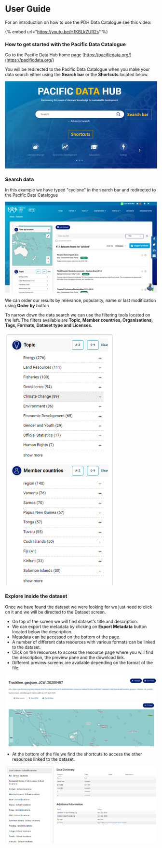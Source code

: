 # User Guide

For an introduction on how to use the PDH Data Catalogue see this video:

{% embed url="https://youtu.be/H1KBLkZUR2s" %}

### 

### How to get started with the Pacific Data Catalogue

Go to the Pacific Data Hub home page [https://pacificdata.org/](https://pacificdata.org/)

You will be redirected to the Pacific Data Catalogue when you make your data search either using the **Search bar** or the **Shortcuts** located below.

![](../.gitbook/assets/image%20%2883%29.png)

### Search data

In this example we have typed "cyclone" in the search bar and redirected to the Pacific Data Catalogue

![](../.gitbook/assets/image%20%2881%29.png)

We can order our results by relevance, popularity, name or last modification using **Order by** button

To narrow down the data search we can use the filtering tools located on the left. The filters available are **Topic, Member countries, Organisations, Tags, Formats, Dataset type and Licenses.**

![](../.gitbook/assets/image%20%2882%29.png)

### Explore inside the dataset

Once we have found the dataset we were looking for we just need to click on it and we will be directed to the Dataset screen.

* On top of the screen we will find dataset's title and description. 
* We can export the metadata by clicking on **Export Metadata**  button located below the description.
* Metadata can be accessed on the bottom of the page.
* A number of different data resources with various formats can be linked to the dataset. 
* Click on the resources to access the resource page where you will find the description, the preview pane and the download link.
* Different preview screens are available depending on the format of the file. 



![](../.gitbook/assets/image%20%2880%29.png)

* At the bottom of the file we find the shortcuts to access the other resources linked to the dataset.

![](../.gitbook/assets/image%20%2884%29.png)

